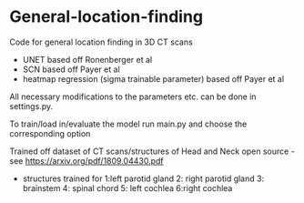 # General-location-finding
Code for general location finding in 3D CT scans 
- UNET based off Ronenberger et al
- SCN based off Payer et al
- heatmap regression (sigma trainable parameter) based off Payer et al

All necessary modifications to the parameters etc. can be done in settings.py.

To train/load in/evaluate the model run main.py and choose the corresponding option

Trained off dataset of CT scans/structures of Head and Neck open source - see https://arxiv.org/pdf/1809.04430.pdf
- structures trained for 1:left parotid gland 2: right parotid gland 3: brainstem 4: spinal chord 5: left cochlea 6:right cochlea
